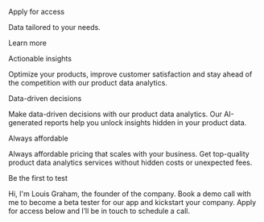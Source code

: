 Apply for access

Data tailored to
your needs.

Learn more

Actionable insights

Optimize your products, improve customer satisfaction and stay ahead of the competition with our product data analytics.

Data-driven decisions

Make data-driven decisions with our product data analytics. Our AI-generated reports help you unlock insights hidden in your product data.

Always affordable

Always affordable pricing that scales with your business. Get top-quality product data analytics services without hidden costs or unexpected fees.

Be the first to test

Hi, I'm Louis Graham, the founder of the company. Book a demo call with me to become a beta tester for our app and kickstart your company. Apply for access below and I’ll be in touch to schedule a call.
